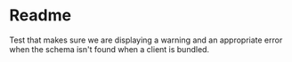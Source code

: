 # Readme

Test that makes sure we are displaying a warning and an appropriate error when the schema isn't found when a client is bundled.
